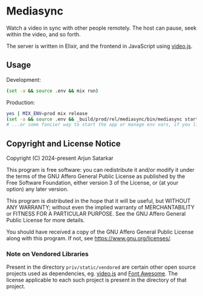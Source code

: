 # Mediasync

Watch a video in sync with other people remotely. The host can pause, seek within the video, and so forth.

The server is written in Elixir, and the frontend in JavaScript using [video.js](https://videojs.com/).

## Usage

Development:

```bash
(set -a && source .env && mix run)
```

Production:

```bash
yes | MIX_ENV=prod mix release
(set -a && source .env && _build/prod/rel/mediasync/bin/mediasync start)
# ...or some fancier way to start the app or manage env vars, if you like
```

## Copyright and License Notice

Copyright (C) 2024-present Arjun Satarkar

This program is free software: you can redistribute it and/or modify
it under the terms of the GNU Affero General Public License as published
by the Free Software Foundation, either version 3 of the License, or
(at your option) any later version.

This program is distributed in the hope that it will be useful,
but WITHOUT ANY WARRANTY; without even the implied warranty of
MERCHANTABILITY or FITNESS FOR A PARTICULAR PURPOSE.  See the
GNU Affero General Public License for more details.

You should have received a copy of the GNU Affero General Public License
along with this program.  If not, see <https://www.gnu.org/licenses/>.

### Note on Vendored Libraries

Present in the directory `priv/static/vendored` are certain other open source projects used as dependencies, eg. [video.js](https://videojs.com/) and [Font Awesome](https://fontawesome.com/). The license applicable to each such project is present in the directory of that project.
